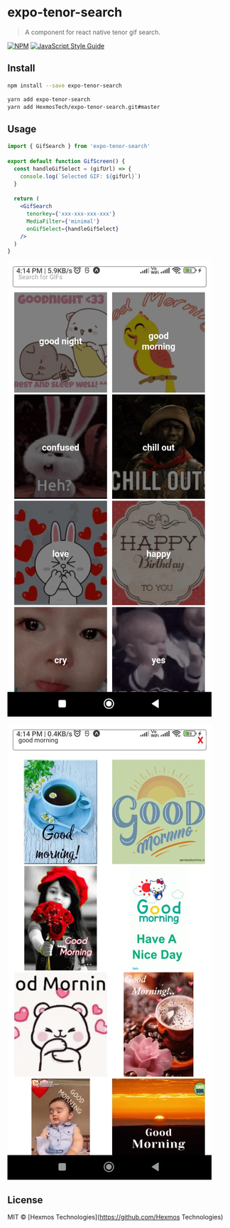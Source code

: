 # expo-tenor-search

> A component for react native tenor gif search.

[![NPM](https://img.shields.io/npm/v/expo-tenor-search.svg)](https://www.npmjs.com/package/expo-tenor-search) [![JavaScript Style Guide](https://img.shields.io/badge/code_style-standard-brightgreen.svg)](https://standardjs.com)

## Install

```bash
npm install --save expo-tenor-search
```

```sh
yarn add expo-tenor-search
yarn add HexmosTech/expo-tenor-search.git#master

```

## Usage

```jsx
import { GifSearch } from 'expo-tenor-search'

export default function GifScreen() {
  const handleGifSelect = (gifUrl) => {
    console.log(`Selected GIF: ${gifUrl}`)
  }

  return (
    <GifSearch
      tenorkey={'xxx-xxx-xxx-xxx'}
      MediaFilter={'minimal'}
      onGifSelect={handleGifSelect}
    />
  )
}
```

![gifs caregories](./01a84abb-ebe6-4815-bdf5-07509c4b78d4.jpeg)

![gifs](./a268ff98-8703-4946-83fc-0d468cfa1fe3.jpeg)

## License

MIT © [Hexmos Technologies](https://github.com/Hexmos Technologies)
